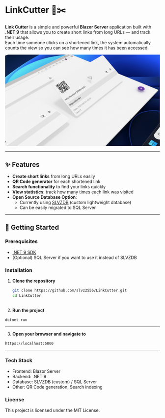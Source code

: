 # LinkCutter 🔗✂️

**Link Cutter** is a simple and powerful **Blazor Server** application built with **.NET 9** that allows you to create short links from long URLs — and track their usage.  
Each time someone clicks on a shortened link, the system automatically counts the view so you can see how many times it has been accessed.

![Preview](preview.jpg)

---

## ✨ Features

- **Create short links** from long URLs easily  
- **QR Code generator** for each shortened link  
- **Search functionality** to find your links quickly  
- **View statistics**: track how many times each link was visited  
- **Open Source Database Option**:  
  - Currently using [SLVZDB](https://github.com/slvz2556/SLVZDB) (custom lightweight database)  
  - Can be easily migrated to SQL Server  

---

## 🚀 Getting Started

### Prerequisites
- [.NET 9 SDK](https://dotnet.microsoft.com/download)
- (Optional) SQL Server if you want to use it instead of SLVZDB


### Installation


1. **Clone the repository**
   ```bash
   git clone https://github.com/slvz2556/LinkCutter.git
   cd LinkCutter



2. **Run the project**
  ```bash
  dotnet run


```
---

3. **Open your browser and navigate to**
  ```bash
  https://localhost:5000

```
---

### Tech Stack

- Frontend: Blazor Server
- Backend: .NET 9
- Database: SLVZDB (custom) / SQL Server
- Other: QR Code generation, Search indexing



### License
This project is licensed under the MIT License.
